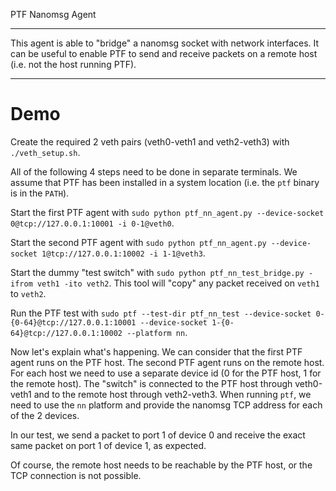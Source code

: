 PTF Nanomsg Agent

---

This agent is able to "bridge" a nanomsg socket with network interfaces. It can
be useful to enable PTF to send and receive packets on a remote host (i.e. not
the host running PTF).

---

# Demo

Create the required 2 veth pairs (veth0-veth1 and veth2-veth3) with
`./veth_setup.sh`.

All of the following 4 steps need to be done in separate terminals. We assume
that PTF has been installed in a system location (i.e. the `ptf` binary is in
the `PATH`).

Start the first PTF agent with `sudo python ptf_nn_agent.py --device-socket
0@tcp://127.0.0.1:10001 -i 0-1@veth0`.

Start the second PTF agent with `sudo python ptf_nn_agent.py --device-socket
1@tcp://127.0.0.1:10002 -i 1-1@veth3`.

Start the dummy "test switch" with `sudo python ptf_nn_test_bridge.py -ifrom
veth1 -ito veth2`. This tool will "copy" any packet received on `veth1` to
`veth2`.

Run the PTF test with `sudo ptf --test-dir ptf_nn_test --device-socket
0-{0-64}@tcp://127.0.0.1:10001 --device-socket 1-{0-64}@tcp://127.0.0.1:10002
--platform nn`.

Now let's explain what's happening. We can consider that the first PTF agent
runs on the PTF host. The second PTF agent runs on the remote host. For each
host we need to use a separate device id (0 for the PTF host, 1 for the remote
host). The "switch" is connected to the PTF host through veth0-veth1 and to the
remote host through veth2-veth3. When running `ptf`, we need to use the `nn`
platform and provide the nanomsg TCP address for each of the 2 devices.

In our test, we send a packet to port 1 of device 0 and receive the exact same
packet on port 1 of device 1, as expected.

Of course, the remote host needs to be reachable by the PTF host, or the TCP
connection is not possible.
